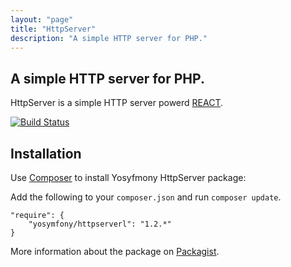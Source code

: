 ```yaml
---
layout: "page"
title: "HttpServer"
description: "A simple HTTP server for PHP."
---
```

## A simple HTTP server for PHP.

HttpServer is a simple HTTP server powerd [REACT](http://reactphp.org/).

[![Build Status](https://travis-ci.org/yosymfony/HttpServer.svg?branch=master)](https://travis-ci.org/yosymfony/HttpServer)

## Installation

Use [Composer](http://getcomposer.org/) to install Yosyfmony HttpServer package:

Add the following to your `composer.json` and run `composer update`.

    "require": {
        "yosymfony/httpserverl": "1.2.*"
    }

More information about the package on [Packagist](https://packagist.org/packages/yosymfony/httpserver).
